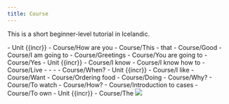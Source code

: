 ```yaml
---
title: Course
---
```


This is a short beginner-level tutorial in Icelandic.

<TOC>
- Unit {{incr}}
  - Course/How are you
  - Course/This - that
  - Course/Good
  - Course/I am going to
  - Course/Greetings
  - Course/You are going to
  - Course/Yes
- Unit {{incr}}
  - Course/I know
  - Course/I know how to
  - Course/Live
  - <!-- ... -->
  - <!-- ... -->
  - <!-- ... -->
  - Course/When?
- Unit {{incr}}
  - Course/I like
  - Course/Want
  - Course/Ordering food
  - Course/Doing
  - Course/Why?
  - Course/To watch
  - Course/How?
  - Course/Introduction to cases
  - Course/To own
- Unit {{incr}}
  - Course/The
</TOC>

<Image src="Börn_svarthvít.jpg"/>
